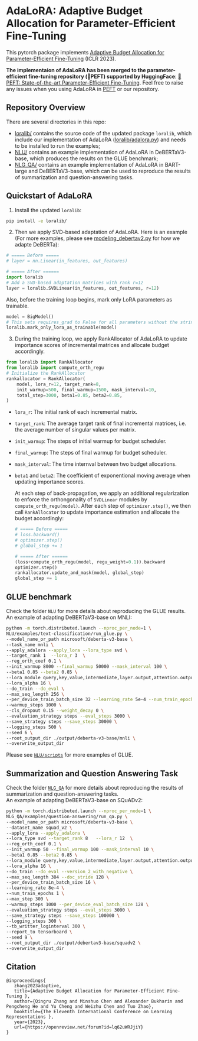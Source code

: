 # AdaLoRA: Adaptive Budget Allocation for Parameter-Efficient Fine-Tuning

This pytorch package implements [Adaptive Budget Allocation for Parameter-Efficient Fine-Tuning](https://arxiv.org/pdf/2303.10512.pdf) (ICLR 2023). 

**The implementaion of AdaLoRA has been merged to the parameter-efficient fine-tuning repository (🤗PEFT) supported by HuggingFace**: [🤗 PEFT: State-of-the-art Parameter-Efficient Fine-Tuning](https://github.com/huggingface/peft). Feel free to raise any issues when you using AdaLoRA in [PEFT](https://github.com/huggingface/peft) or our repository.   


## Repository Overview

There are several directories in this repo:

* [loralib/](loralib) contains the source code of the updated package `loralib`, which include our implementation of AdaLoRA ([loralib/adalora.py](loralib/loralib/adalora.py)) and needs to be installed to run the examples;
* [NLU/](NLU) contains an example implementation of AdaLoRA in DeBERTaV3-base, which produces the results on the GLUE benchmark;
* [NLG_QA/](NLG_QA) contains an example implementation of AdaLoRA in BART-large and DeBERTaV3-base, which can be used to reproduce the results of summarization and question-answering tasks. 


## Quickstart of AdaLoRA

1. Install the updated `loralib`:

  ```bash 
  pip install -e loralib/ 
  ```


2. Then we apply SVD-based adaptation of AdaLoRA. Here is an example (For more examples, please see [modeling_debertav2.py](NLU/src/transformers/models/deberta_v2/modeling_deberta_v2.py) for how we adapte DeBERTa): 

  ```python
  # ===== Before =====
  # layer = nn.Linear(in_features, out_features)
  
  # ===== After ======
  import loralib 
  # Add a SVD-based adaptation matrices with rank r=12
  layer = loralib.SVDLinear(in_features, out_features, r=12)
  ```

   Also, before the training loop begins, mark only LoRA parameters as trainable.
  ```python
  model = BigModel()
  # This sets requires_grad to False for all parameters without the string "lora_" in their names
  loralib.mark_only_lora_as_trainable(model)
  ```

3. During the training loop, we apply RankAllocator of AdaLoRA to update importance scores of incremental matrices and allocate budget accordingly. 
  ```python
  from loralib import RankAllocator
  from loralib import compute_orth_regu 
  # Initialize the RankAllocator 
  rankallocator = RankAllocator(
      model, lora_r=12, target_rank=8,
      init_warmup=500, final_warmup=1500, mask_interval=10, 
      total_step=3000, beta1=0.85, beta2=0.85, 
  )
  ```
+ `lora_r`: The initial rank of each incremental matrix. 
+ `target_rank`: The average target rank of final incremental matrices, i.e. the average number of singular values per matrix. 
+ `init_warmup`: The steps of initial warmup for budget scheduler.
+ `final_warmup`: The steps of final warmup for budget scheduler. 
+ `mask_interval`: The time internval between two budget allocations.
+ `beta1` and `beta2`: The coefficient of exponentional moving average when updating importance scores. 

  At each step of back-propagation, we apply an additional regularization to enforce the orthongonality of `SVDLinear` modules by `compute_orth_regu(model)`. After each step of `optimizer.step()`, we then call `RankAllocator` to update importance estimation and allocate the budget accordingly: 
  ```python
  # ===== Before =====
  # loss.backward() 
  # optimizer.step() 
  # global_step += 1 
  
  # ===== After ======
  (loss+compute_orth_regu(model, regu_weight=0.1)).backward
  optimizer.step()
  rankallocator.update_and_mask(model, global_step)
  global_step += 1
  ```


## GLUE benchmark

Check the folder `NLU` for more details about reproducing the GLUE results. 
An example of adapting DeBERTaV3-base on MNLI: 

```bash
python -m torch.distributed.launch --nproc_per_node=1 \
NLU/examples/text-classification/run_glue.py \
--model_name_or_path microsoft/deberta-v3-base \
--task_name mnli \
--apply_adalora --apply_lora --lora_type svd \
--target_rank 1  --lora_r 3  \
--reg_orth_coef 0.1 \
--init_warmup 8000 --final_warmup 50000 --mask_interval 100 \
--beta1 0.85 --beta2 0.85 \
--lora_module query,key,value,intermediate,layer.output,attention.output \
--lora_alpha 16 \
--do_train --do_eval \
--max_seq_length 256 \
--per_device_train_batch_size 32 --learning_rate 5e-4 --num_train_epochs 7 \
--warmup_steps 1000 \
--cls_dropout 0.15 --weight_decay 0 \
--evaluation_strategy steps --eval_steps 3000 \
--save_strategy steps --save_steps 30000 \
--logging_steps 500 \
--seed 6 \
--root_output_dir ./output/deberta-v3-base/mnli \
--overwrite_output_dir
```

Please see [`NLU/scripts`](NLU/scripts/) for more examples of GLUE. 


## Summarization and Question Answering Task

Check the folder [`NLG_QA`](NLG_QA/) for more details about reproducing the results of summarization and question-answering tasks.  
An example of adapting DeBERTaV3-base on SQuADv2: 

```bash
python -m torch.distributed.launch --nproc_per_node=1 \
NLG_QA/examples/question-answering/run_qa.py \
--model_name_or_path microsoft/deberta-v3-base \
--dataset_name squad_v2 \
--apply_lora --apply_adalora \
--lora_type svd --target_rank 8   --lora_r 12  \
--reg_orth_coef 0.1 \
--init_warmup 50 --final_warmup 100 --mask_interval 10 \
--beta1 0.85 --beta2 0.85 \
--lora_module query,key,value,intermediate,layer.output,attention.output \
--lora_alpha 16 \
--do_train --do_eval --version_2_with_negative \
--max_seq_length 384 --doc_stride 128 \
--per_device_train_batch_size 16 \
--learning_rate 8e-4 \
--num_train_epochs 1 \
--max_step 300 \
--warmup_steps 1000 --per_device_eval_batch_size 128 \
--evaluation_strategy steps --eval_steps 3000 \
--save_strategy steps --save_steps 100000 \
--logging_steps 300 \
--tb_writter_loginterval 300 \
--report_to tensorboard \
--seed 9 \
--root_output_dir ./output/debertav3-base/squadv2 \
--overwrite_output_dir 
```


## Citation
```
@inproceedings{
   zhang2023adaptive,
   title={Adaptive Budget Allocation for Parameter-Efficient Fine-Tuning },
   author={Qingru Zhang and Minshuo Chen and Alexander Bukharin and Pengcheng He and Yu Cheng and Weizhu Chen and Tuo Zhao},
   booktitle={The Eleventh International Conference on Learning Representations },
   year={2023},
   url={https://openreview.net/forum?id=lq62uWRJjiY}
}
```

